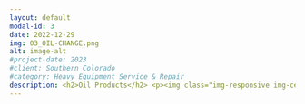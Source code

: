 ```yaml
---
layout: default
modal-id: 3
date: 2022-12-29
img: 03_OIL-CHANGE.png
alt: image-alt
#project-date: 2023
#client: Southern Colorado
#category: Heavy Equipment Service & Repair
description: <h2>Oil Products</h2> <p><img class="img-responsive img-centered" src="/assets/amsoil_logo.png"></p> <p>We are proud to offer the full range of <a href="https://www.amsoil.com/">Amsoil</a> products including engine oil, gear oil, transmission fluid, and hydraulic oil. Amsoil is an upgrade over our standard selection of conventional, synthetic blend, and full synthetic options. We stock six different oil grades and any of them can be upgraded to the equivalent grade Amsoil for both passenger vehicles or heavy equipment. You can choose to use Amsoil in an Oil Service you receive from us or we can sell you the Amsoil directly if you want to do your own oil changes. The initial cost for Amsoil products is higher but the long-term benefits are proven.</p> <p>SOCO Industrial chose to stock six grades of the <a href="https://amsoilcontent.com/ams/lit/databulletins/g2880.pdf">Amsoil Signature Series</a> 100% synthetic oils becuase of their superior engineered qualities. However, we can get any Amsoil product within three to five business days. Amsoil products are highly engineered oils that provide wear protection, extreme temperature performance, and fuel efficiency that conventional lubricants just can't touch. To learn more about the difference between other lubricants labeled "Full Synthetic" and Amsoil 100% synthetic lubricants, read <a href="https://blog.amsoil.com/100-synthetic-oil-vs-full-synthetic-oil-whats-the-difference/">this</a> article.</p> <p>When used with Amsoil filters, Amsoil Signature Series lubricants are <a href="https://www.amsoil.com/about/guarantee/">guaranteed</a> up to 25,000 miles or 1-year (whichever comes first) for engine wear protection under normal service conditions and up to 15,000 miles or 1-year (whichever comes first) for engine wear protection under severe service. Amsoil Signature Series oils also have 50% more detergents than the Amsoil OE series, the detergents help keep oil passages clean and battle sludge build up in the engine. Under an <a href="https://www.astm.org/d6891-23.html">ASTM D6891 standard test</a>, Amsoil Signature Series 0W20 oil provided 75% more engine protection against horsepower loss and wear. As Amsoil puts it; "Some may claim that Signature Series is over-engineered. Perfect. It’s not for everyone. It’s for those who want the absolute best engine protection — and it delivers."</p> <p> <h2>Oil Services</h2> </p>  <p> <img class="img-responsive img-centered" src="/assets/Webstore-Basic-Oil-Change-Passenger-Vehicle.jpg"> </p> <p>SOCO Industrial offers a variety of Oil Services for heavy equipment and passenger vehicles; Basic Engine Oil Services, Premium Engine Oil Service, Hydraulic Oil Services, or we can build a custom service package specific to your fleet. We even offer used oil collection services for those who have bulk waste oil they want to get rid of. We can service multiple vehicles or equipment assets in one visit.</p> <p class="text-left"><b>Premium Engine Oil Services include:</b></p> <p class="text-left">- Engine Oil</p> <p class="text-left">- Engine Oil Filter</p> <p class="text-left">- Engine Air Filter(s)</p><p class="text-left">- Cabin Air Filter(s)</p> <p class="text-left">- Top-Off All Fluids (Coolant, Windshield Washer, Brake Fluid, Power Steering Fluid, ATF or CVT</p> <p class="text-left">- Disposal of used filters/fluids</p> <p class="text-left">- Vehicle/Equipment Reset</p>  <p class="text-left">- Windshield Mileage or Hour Sticker</p> <p class="text-left">- Vacuum Cab Floor</p> <p class="text-left">- Maintenance Record Keeping</p> <p class="text-left"><b>Basic Engine Oil Services include:</b></p> <p class="text-left">- Engine Oil</p> <p class="text-left">- Engine Oil Filter</p> <p class="text-left">- Disposal of used filters/fluids</p> <p class="text-left">- Vehicle/Equipment Reset</p>  <p class="text-left">- Windshield Mileage or Hour Sticker</p> <p class="text-left">- Maintenance Record Keeping</p> <p>Our Basic & Premium standard engine oil choices are 0W20 Full Synthetic, 0W40 Full Synthetic, 5W20 Synthetic Blend, 5W30 Synthetic Blend, 10W30 Synthetic Blend, or 15W40 Conventional. Or you can upgrade any of our standard oil choices to the equivalent Amsoil Signature Series 100% Synthetic lubricant. You can also specify your preferred non-standard oil but it might change the advertised service price. <p>You can also specify additional services to build a custom service package.</p> <p>There are quantity discounts available for scheduling multiple Premium Engine Oil Services in the same visit.</p> <p>Because we operate 24/7 you can schedule Engine Oil Services for your fleet when it works best for your operations.</p> <p>Keep your employees focused on doing their job and let SOCO Industrial focus on keeping your passenger vehicles and heavy equipment preventative maintenance consistent.</p> <p>Check our <a href="https://socoindustrial.square.site/product/engine-services/4?cs=true&cst=popular">online store</a> for current prices. After paying for your Engine Oil Service, <a href="https://calendly.com/socoindustrial/lubeservice">pick a time on our calendar</a> to schedule your next service.</p> <p class="text-left"><b>Hydraulic Oil Services include:</b></p> <p class="text-left">- Hydraulic Oil</p> <p class="text-left">- Pressure-Side Hydraulic Oil Filter </p> <p class="text-left">- Return-Side Hydraulic Oil Filter</p> <p class="text-left">-Clean Suction Strainer</p> <p class="text-left">- Disposal of used filters/fluids</p> <p class="text-left">- Equipment Reset</p> <p class="text-left">- Windshield Hour Sticker</p> <p class="text-left">- Vacuum Cab Floor</p> <p class="text-left">- Maintenance Record Keeping</p> <p>Our standard hydraulic oil choices are AW32 or AW46. Or you can upgrade to Amsoil AW32 Synthetic hydraulic oil or Amsoil AW46 Synthetic hydraulic oil. You can also specify your preferred non-standard oil but it might change the advertised service price. Pricing varies in 10-gallon increments based on how much oil is needed.</p> <p>You can also specify additional services to build a custom service package.</p> <p>Because we operate 24/7 you can schedule Hydraulic Oil Services for your fleet when it works best for your operations.</p> <p>Keep your employees focused on doing their job and let SOCO Industrial focus on keeping your heavy equipment preventative maintenance consistent.</p> <p>Check our <a href="https://socoindustrial.square.site/product/hydraulic-services/5?cp=true&sa=false&sbp=false&q=false&category_id=5">online store</a> for current prices. After paying for your Hydraulic Oil Service, <a href="https://calendly.com/socoindustrial/lubeservice">pick a time on our calendar</a> to schedule your next service.</p>  
---
```

